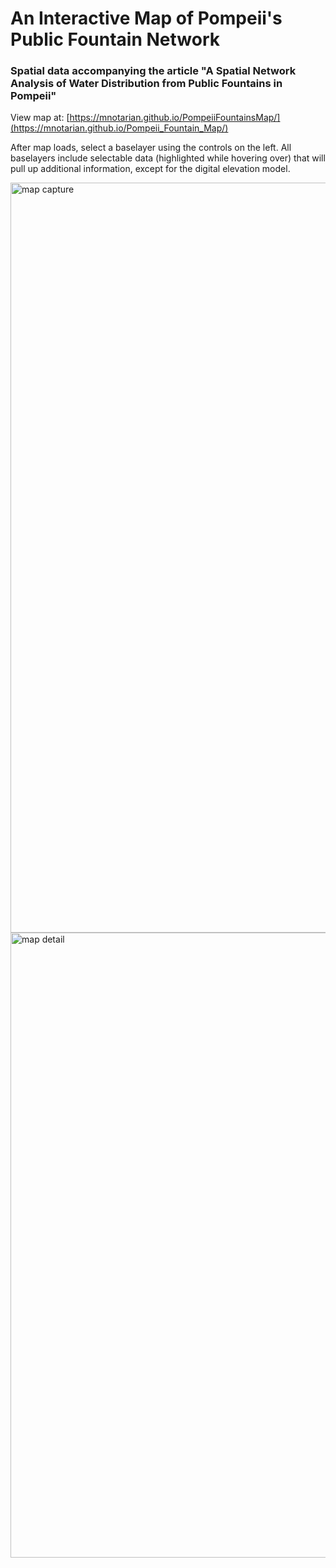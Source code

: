 # An Interactive Map of Pompeii's Public Fountain Network
### Spatial data accompanying the article "A Spatial Network Analysis of Water Distribution from Public Fountains in Pompeii"
 
 View map at: [https://mnotarian.github.io/PompeiiFountainsMap/](https://mnotarian.github.io/Pompeii_Fountain_Map/)
 
 After map loads, select a baselayer using the controls on the left. All baselayers include selectable data (highlighted while hovering over) that will pull up additional information, except for the digital elevation model.
 
 
<img width="1200" alt="map capture" src="https://github.com/mnotarian/Pompeii_Fountain_Map/blob/adc27938e48802acafeb523cabb10460b153edce/images/Map_capture.JPG">


<img width="1000" alt="map detail" src="https://github.com/mnotarian/Pompeii_Fountain_Map/blob/f297fc1882dc58370f9b75dd56c811037715a76c/images/Map_detail.JPG">
